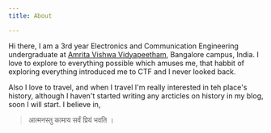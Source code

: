 ```yaml
---
title: About

---
```


Hi there,
I am a 3rd year Electronics and Communication Engineering undergraduate at [Amrita Vishwa Vidyapeetham](https://www.amrita.edu/), Bangalore campus, India.
I love to explore to everything possible which amuses me, that habbit of exploring everything introduced me to CTF and I never looked back.

Also I love to travel, and when I travel I'm really interested in teh place's history, although I haven't started writing any arcticles on history in my blog, soon I will start.
I believe in,

> आत्मनस्तु कामाय सर्वं प्रियं भवति ।
